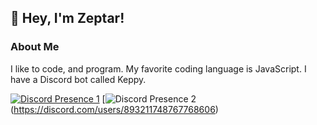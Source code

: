 ## 👋 Hey, I'm Zeptar!
### About Me

I like to code, and program. My favorite coding language is JavaScript.
I have a Discord bot called Keppy.

[![Discord Presence 1](https://lanyard.cnrad.dev/api/893211748767768606)](https://discord.com/users/893211748767768606)
[![Discord Presence 2](https://discord.c99.nl/widget/theme-3/893211748767768606.png)(https://discord.com/users/893211748767768606)
